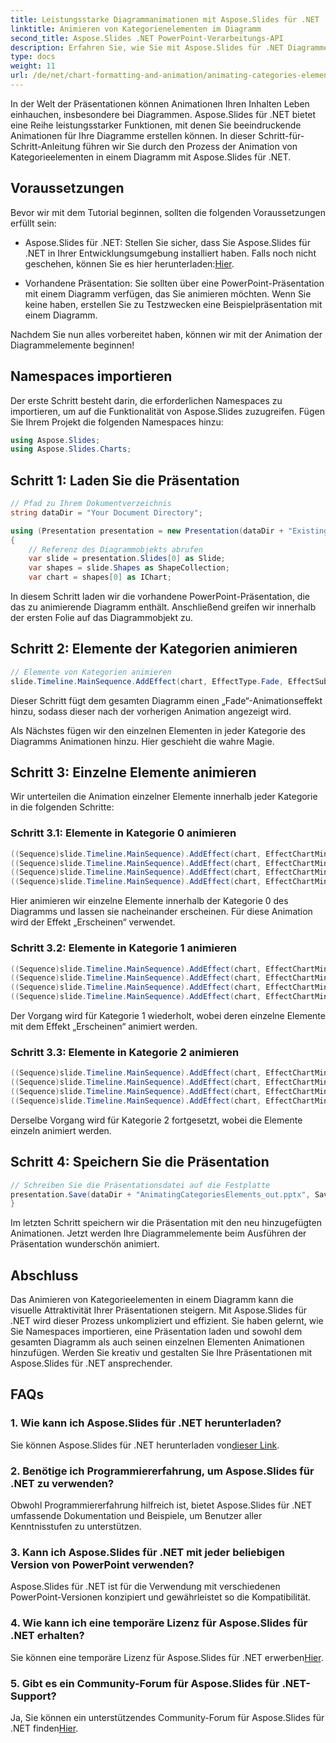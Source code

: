 ```yaml
---
title: Leistungsstarke Diagrammanimationen mit Aspose.Slides für .NET
linktitle: Animieren von Kategorienelementen im Diagramm
second_title: Aspose.Slides .NET PowerPoint-Verarbeitungs-API
description: Erfahren Sie, wie Sie mit Aspose.Slides für .NET Diagrammelemente in PowerPoint animieren. Schritt-für-Schritt-Anleitung für beeindruckende Präsentationen.
type: docs
weight: 11
url: /de/net/chart-formatting-and-animation/animating-categories-elements/
---
```


In der Welt der Präsentationen können Animationen Ihren Inhalten Leben einhauchen, insbesondere bei Diagrammen. Aspose.Slides für .NET bietet eine Reihe leistungsstarker Funktionen, mit denen Sie beeindruckende Animationen für Ihre Diagramme erstellen können. In dieser Schritt-für-Schritt-Anleitung führen wir Sie durch den Prozess der Animation von Kategorieelementen in einem Diagramm mit Aspose.Slides für .NET.

## Voraussetzungen

Bevor wir mit dem Tutorial beginnen, sollten die folgenden Voraussetzungen erfüllt sein:

-  Aspose.Slides für .NET: Stellen Sie sicher, dass Sie Aspose.Slides für .NET in Ihrer Entwicklungsumgebung installiert haben. Falls noch nicht geschehen, können Sie es hier herunterladen:[Hier](https://releases.aspose.com/slides/net/).

- Vorhandene Präsentation: Sie sollten über eine PowerPoint-Präsentation mit einem Diagramm verfügen, das Sie animieren möchten. Wenn Sie keine haben, erstellen Sie zu Testzwecken eine Beispielpräsentation mit einem Diagramm.

Nachdem Sie nun alles vorbereitet haben, können wir mit der Animation der Diagrammelemente beginnen!

## Namespaces importieren

Der erste Schritt besteht darin, die erforderlichen Namespaces zu importieren, um auf die Funktionalität von Aspose.Slides zuzugreifen. Fügen Sie Ihrem Projekt die folgenden Namespaces hinzu:

```csharp
using Aspose.Slides;
using Aspose.Slides.Charts;
```

## Schritt 1: Laden Sie die Präsentation

```csharp
// Pfad zu Ihrem Dokumentverzeichnis
string dataDir = "Your Document Directory";

using (Presentation presentation = new Presentation(dataDir + "ExistingChart.pptx"))
{
    // Referenz des Diagrammobjekts abrufen
    var slide = presentation.Slides[0] as Slide;
    var shapes = slide.Shapes as ShapeCollection;
    var chart = shapes[0] as IChart;
```

In diesem Schritt laden wir die vorhandene PowerPoint-Präsentation, die das zu animierende Diagramm enthält. Anschließend greifen wir innerhalb der ersten Folie auf das Diagrammobjekt zu.

## Schritt 2: Elemente der Kategorien animieren

```csharp
// Elemente von Kategorien animieren
slide.Timeline.MainSequence.AddEffect(chart, EffectType.Fade, EffectSubtype.None, EffectTriggerType.AfterPrevious);
```

Dieser Schritt fügt dem gesamten Diagramm einen „Fade“-Animationseffekt hinzu, sodass dieser nach der vorherigen Animation angezeigt wird.

Als Nächstes fügen wir den einzelnen Elementen in jeder Kategorie des Diagramms Animationen hinzu. Hier geschieht die wahre Magie.

## Schritt 3: Einzelne Elemente animieren

Wir unterteilen die Animation einzelner Elemente innerhalb jeder Kategorie in die folgenden Schritte:

### Schritt 3.1: Elemente in Kategorie 0 animieren

```csharp
((Sequence)slide.Timeline.MainSequence).AddEffect(chart, EffectChartMinorGroupingType.ByElementInCategory, 0, 0, EffectType.Appear, EffectSubtype.None, EffectTriggerType.AfterPrevious);
((Sequence)slide.Timeline.MainSequence).AddEffect(chart, EffectChartMinorGroupingType.ByElementInCategory, 0, 1, EffectType.Appear, EffectSubtype.None, EffectTriggerType.AfterPrevious);
((Sequence)slide.Timeline.MainSequence).AddEffect(chart, EffectChartMinorGroupingType.ByElementInCategory, 0, 2, EffectType.Appear, EffectSubtype.None, EffectTriggerType.AfterPrevious);
((Sequence)slide.Timeline.MainSequence).AddEffect(chart, EffectChartMinorGroupingType.ByElementInCategory, 0, 3, EffectType.Appear, EffectSubtype.None, EffectTriggerType.AfterPrevious);
```

Hier animieren wir einzelne Elemente innerhalb der Kategorie 0 des Diagramms und lassen sie nacheinander erscheinen. Für diese Animation wird der Effekt „Erscheinen“ verwendet.

### Schritt 3.2: Elemente in Kategorie 1 animieren

```csharp
((Sequence)slide.Timeline.MainSequence).AddEffect(chart, EffectChartMinorGroupingType.ByElementInCategory, 1, 0, EffectType.Appear, EffectSubtype.None, EffectTriggerType.AfterPrevious);
((Sequence)slide.Timeline.MainSequence).AddEffect(chart, EffectChartMinorGroupingType.ByElementInCategory, 1, 1, EffectType.Appear, EffectSubtype.None, EffectTriggerType.AfterPrevious);
((Sequence)slide.Timeline.MainSequence).AddEffect(chart, EffectChartMinorGroupingType.ByElementInCategory, 1, 2, EffectType.Appear, EffectSubtype.None, EffectTriggerType.AfterPrevious);
((Sequence)slide.Timeline.MainSequence).AddEffect(chart, EffectChartMinorGroupingType.ByElementInCategory, 1, 3, EffectType.Appear, EffectSubtype.None, EffectTriggerType.AfterPrevious);
```

Der Vorgang wird für Kategorie 1 wiederholt, wobei deren einzelne Elemente mit dem Effekt „Erscheinen“ animiert werden.

### Schritt 3.3: Elemente in Kategorie 2 animieren

```csharp
((Sequence)slide.Timeline.MainSequence).AddEffect(chart, EffectChartMinorGroupingType.ByElementInCategory, 2, 0, EffectType.Appear, EffectSubtype.None, EffectTriggerType.AfterPrevious);
((Sequence)slide.Timeline.MainSequence).AddEffect(chart, EffectChartMinorGroupingType.ByElementInCategory, 2, 1, EffectType.Appear, EffectSubtype.None, EffectTriggerType.AfterPrevious);
((Sequence)slide.Timeline.MainSequence).AddEffect(chart, EffectChartMinorGroupingType.ByElementInCategory, 2, 2, EffectType.Appear, EffectSubtype.None, EffectTriggerType.AfterPrevious);
((Sequence)slide.Timeline.MainSequence).AddEffect(chart, EffectChartMinorGroupingType.ByElementInCategory, 2, 3, EffectType.Appear, EffectSubtype.None, EffectTriggerType.AfterPrevious);
```

Derselbe Vorgang wird für Kategorie 2 fortgesetzt, wobei die Elemente einzeln animiert werden.

## Schritt 4: Speichern Sie die Präsentation

```csharp
// Schreiben Sie die Präsentationsdatei auf die Festplatte
presentation.Save(dataDir + "AnimatingCategoriesElements_out.pptx", SaveFormat.Pptx);
}
```

Im letzten Schritt speichern wir die Präsentation mit den neu hinzugefügten Animationen. Jetzt werden Ihre Diagrammelemente beim Ausführen der Präsentation wunderschön animiert.

## Abschluss

Das Animieren von Kategorieelementen in einem Diagramm kann die visuelle Attraktivität Ihrer Präsentationen steigern. Mit Aspose.Slides für .NET wird dieser Prozess unkompliziert und effizient. Sie haben gelernt, wie Sie Namespaces importieren, eine Präsentation laden und sowohl dem gesamten Diagramm als auch seinen einzelnen Elementen Animationen hinzufügen. Werden Sie kreativ und gestalten Sie Ihre Präsentationen mit Aspose.Slides für .NET ansprechender.

## FAQs

### 1. Wie kann ich Aspose.Slides für .NET herunterladen?
 Sie können Aspose.Slides für .NET herunterladen von[dieser Link](https://releases.aspose.com/slides/net/).

### 2. Benötige ich Programmiererfahrung, um Aspose.Slides für .NET zu verwenden?
Obwohl Programmiererfahrung hilfreich ist, bietet Aspose.Slides für .NET umfassende Dokumentation und Beispiele, um Benutzer aller Kenntnisstufen zu unterstützen.

### 3. Kann ich Aspose.Slides für .NET mit jeder beliebigen Version von PowerPoint verwenden?
Aspose.Slides für .NET ist für die Verwendung mit verschiedenen PowerPoint-Versionen konzipiert und gewährleistet so die Kompatibilität.

### 4. Wie kann ich eine temporäre Lizenz für Aspose.Slides für .NET erhalten?
 Sie können eine temporäre Lizenz für Aspose.Slides für .NET erwerben[Hier](https://purchase.aspose.com/temporary-license/).

### 5. Gibt es ein Community-Forum für Aspose.Slides für .NET-Support?
 Ja, Sie können ein unterstützendes Community-Forum für Aspose.Slides für .NET finden[Hier](https://forum.aspose.com/).
